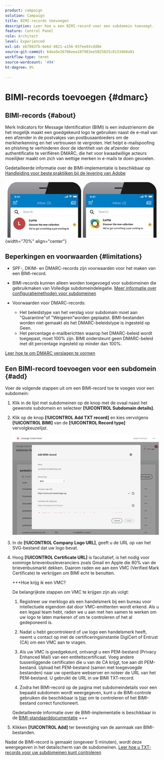 ```yaml
---
product: campaign
solution: Campaign
title: BIMI-records toevoegen
description: Leer hoe u een BIMI-record voor een subdomein toevoegt.
feature: Control Panel
role: Architect
level: Experienced
exl-id: eb7863fb-6e6d-4821-a156-03fee03cdd0e
source-git-commit: 64ea5e26786eea107983ee5025025c81334b0a91
workflow-type: tm+mt
source-wordcount: '494'
ht-degree: 0%

---
```


# BIMI-records toevoegen {#dmarc}

## BIMI-records {#about}

Merk Indicators for Message Identification (BIMI) is een industrienorm die het mogelijk maakt een goedgekeurd logo te gebruiken naast de e-mail van een afzender in de postvakjes van postbusaanbieders om de merkherkenning en het vertrouwen te vergroten. Het helpt e-mailspoofing en phishing te verhinderen door de identiteit van de afzender door authentificatie te verifiëren DMARC, die het voor kwaadwillige acteurs moeilijker maakt om zich van wettige merken in e-mails te doen gevoelen.

Gedetailleerde informatie over de BIMI-implementatie is beschikbaar op [Handleiding voor beste praktijken bij de levering van Adobe](https://experienceleague.adobe.com/docs/deliverability-learn/deliverability-best-practice-guide/additional-resources/technotes/implement-bimi.html)

![](assets/bimi-example.png){width="70%" align="center"}

## Beperkingen en voorwaarden {#limitations}

* SPF-, DKIM- en DMARC-records zijn voorwaarden voor het maken van een BIMI-record.
* BIMI-records kunnen alleen worden toegevoegd voor subdomeinen die gebruikmaken van Volledige subdomeindelegatie. [Meer informatie over configuratiemethoden voor subdomeinen](subdomains-branding.md#subdomain-delegation-methods)
* Voorwaarden voor DMARC-records:

   * Het beleidstype van het verslag voor subdomain moet aan &quot;Quarantine&quot;of &quot;Weigeren&quot;worden geplaatst. BIMI-bestanden worden niet gemaakt als het DMARC-beleidstype is ingesteld op Geen.
   * Het percentage e-mailberichten waarop het DMARC-beleid wordt toegepast, moet 100% zijn. BIMI ondersteunt geen DMARC-beleid met dit percentage ingesteld op minder dan 100%.

[Leer hoe te om DMARC verslagen te vormen](dmarc.md)

## Een BIMI-record toevoegen voor een subdomein {#add}

Voer de volgende stappen uit om een BIMI-record toe te voegen voor een subdomein:

1. Klik in de lijst met subdomeinen op de knop met de ovaal naast het gewenste subdomein en selecteer **[!UICONTROL Subdomain details]**.

1. Klik op de knop **[!UICONTROL Add TXT record]** en kies vervolgens **[!UICONTROL BIMI]** van de **[!UICONTROL Record type]** vervolgkeuzelijst.

   ![](assets/bimi-add.png)

1. In de **[!UICONTROL Company Logo URL]**, geeft u de URL op van het SVG-bestand dat uw logo bevat.

1. Hoog **[!UICONTROL Certificate URL]** is facultatief, is het nodig voor sommige brievenbusleveranciers zoals Gmail en Apple die 80% van de brievenbusmarkt dekken. Daarom raden we aan een VMC (Verified Mark Certificate) te verkrijgen om BIMI echt te benutten.

   +++Hoe krijg ik een VMC?

   De belangrijkste stappen om VMC te krijgen zijn als volgt:

   1. Registreer uw merklogo als een handelsmerk bij een bureau voor intellectuele eigendom dat door VMC-emittenten wordt erkend. Als u een legaal team hebt, raden we u aan met hen samen te werken om uw logo te laten markeren of om te controleren of het al gedeponeerd is.

   1. Nadat u hebt gecontroleerd of uw logo een handelsmerk heeft, neemt u contact op met de certificeringsinstantie DigiCert of Entrust (CA) om een VMC aan te vragen.

   1. Als uw VMC is goedgekeurd, ontvangt u een PEM-bestand (Privacy Enhanced Mail) van een entiteitscertificaat. Voeg andere tussenliggende certificaten die u van de CA krijgt, toe aan dit PEM-bestand. Upload het PEM-bestand (samen met toegevoegde bestanden) naar uw openbare webserver en noteer de URL van het PEM-bestand. U gebruikt de URL in uw BIMI TXT-record.

   1. Zodra het BIMI-record op de pagina met subdomeindetails voor een bepaald subdomein wordt weergegeven, kunt u de BIMI-controle gebruiken die beschikbaar is [hier](https://bimigroup.org/bimi-generator/) om te controleren of het BIMI-bestand correct functioneert.

   Gedetailleerde informatie over de BIMI-implementatie is beschikbaar in de [BIMI-standaarddocumentatie](https://bimigroup.org/implementation-guide/)
+++

1. Klikken **[!UICONTROL Add]** ter bevestiging van de aanmaak van BIMI-bestanden.

Nadat de BIMI-record is gemaakt (ongeveer 5 minuten), wordt deze weergegeven in het detailscherm van de subdomeinen. [Leer hoe u TXT-records voor uw subdomeinen kunt controleren](gs-txt-records.md#monitor)
